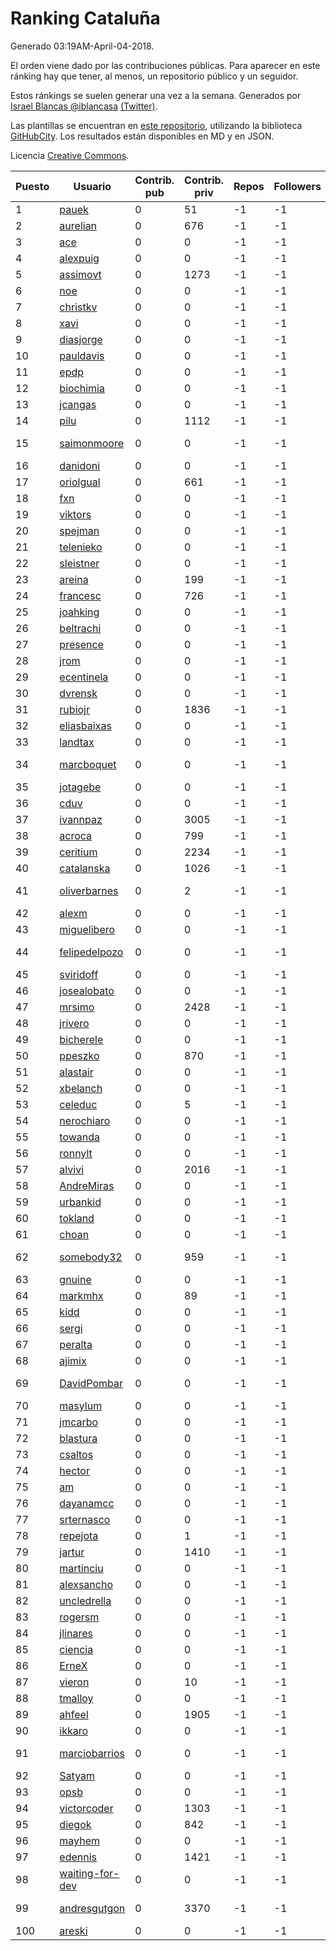# Ranking Cataluña

Generado 03:19AM-April-04-2018.

El orden viene dado por las contribuciones públicas. Para aparecer en este ránking hay que tener, al menos, un repositorio público y un seguidor.

Estos ránkings se suelen generar una vez a la semana. Generados por [Israel Blancas @iblancasa](https://github.com/iblancasa/) [(Twitter)](https://twitter.com/iblancasa).

Las plantillas se encuentran en [este repositorio](https://github.com/iblancasa/GH-Spanish-Ranking), utilizando la biblioteca [GitHubCity](https://github.com/iblancasa/GitHubCity). Los resultados están disponibles en MD y en JSON.

Licencia [Creative Commons](https://creativecommons.org/licenses/by/4.0/).

| Puesto   |  Usuario  | Contrib. pub | Contrib. priv |Repos| Followers | Desde |  Avatar  |
|----------|-----------|--------------|---------------|-----|-----------|-------|----------|
|1|[pauek](https://github.com/pauek)|0|51|-1|-1||![pauek]()|
|2|[aurelian](https://github.com/aurelian)|0|676|-1|-1||![aurelian]()|
|3|[ace](https://github.com/ace)|0|0|-1|-1||![ace]()|
|4|[alexpuig](https://github.com/alexpuig)|0|0|-1|-1||![alexpuig]()|
|5|[assimovt](https://github.com/assimovt)|0|1273|-1|-1||![assimovt]()|
|6|[noe](https://github.com/noe)|0|0|-1|-1||![noe]()|
|7|[christkv](https://github.com/christkv)|0|0|-1|-1||![christkv]()|
|8|[xavi](https://github.com/xavi)|0|0|-1|-1||![xavi]()|
|9|[diasjorge](https://github.com/diasjorge)|0|0|-1|-1||![diasjorge]()|
|10|[pauldavis](https://github.com/pauldavis)|0|0|-1|-1||![pauldavis]()|
|11|[epdp](https://github.com/epdp)|0|0|-1|-1||![epdp]()|
|12|[biochimia](https://github.com/biochimia)|0|0|-1|-1||![biochimia]()|
|13|[jcangas](https://github.com/jcangas)|0|0|-1|-1||![jcangas]()|
|14|[pilu](https://github.com/pilu)|0|1112|-1|-1||![pilu]()|
|15|[saimonmoore](https://github.com/saimonmoore)|0|0|-1|-1||![saimonmoore]()|
|16|[danidoni](https://github.com/danidoni)|0|0|-1|-1||![danidoni]()|
|17|[oriolgual](https://github.com/oriolgual)|0|661|-1|-1||![oriolgual]()|
|18|[fxn](https://github.com/fxn)|0|0|-1|-1||![fxn]()|
|19|[viktors](https://github.com/viktors)|0|0|-1|-1||![viktors]()|
|20|[spejman](https://github.com/spejman)|0|0|-1|-1||![spejman]()|
|21|[telenieko](https://github.com/telenieko)|0|0|-1|-1||![telenieko]()|
|22|[sleistner](https://github.com/sleistner)|0|0|-1|-1||![sleistner]()|
|23|[areina](https://github.com/areina)|0|199|-1|-1||![areina]()|
|24|[francesc](https://github.com/francesc)|0|726|-1|-1||![francesc]()|
|25|[joahking](https://github.com/joahking)|0|0|-1|-1||![joahking]()|
|26|[beltrachi](https://github.com/beltrachi)|0|0|-1|-1||![beltrachi]()|
|27|[presence](https://github.com/presence)|0|0|-1|-1||![presence]()|
|28|[jrom](https://github.com/jrom)|0|0|-1|-1||![jrom]()|
|29|[ecentinela](https://github.com/ecentinela)|0|0|-1|-1||![ecentinela]()|
|30|[dvrensk](https://github.com/dvrensk)|0|0|-1|-1||![dvrensk]()|
|31|[rubiojr](https://github.com/rubiojr)|0|1836|-1|-1||![rubiojr]()|
|32|[eliasbaixas](https://github.com/eliasbaixas)|0|0|-1|-1||![eliasbaixas]()|
|33|[landtax](https://github.com/landtax)|0|0|-1|-1||![landtax]()|
|34|[marcboquet](https://github.com/marcboquet)|0|0|-1|-1||![marcboquet]()|
|35|[jotagebe](https://github.com/jotagebe)|0|0|-1|-1||![jotagebe]()|
|36|[cduv](https://github.com/cduv)|0|0|-1|-1||![cduv]()|
|37|[ivannpaz](https://github.com/ivannpaz)|0|3005|-1|-1||![ivannpaz]()|
|38|[acroca](https://github.com/acroca)|0|799|-1|-1||![acroca]()|
|39|[ceritium](https://github.com/ceritium)|0|2234|-1|-1||![ceritium]()|
|40|[catalanska](https://github.com/catalanska)|0|1026|-1|-1||![catalanska]()|
|41|[oliverbarnes](https://github.com/oliverbarnes)|0|2|-1|-1||![oliverbarnes]()|
|42|[alexm](https://github.com/alexm)|0|0|-1|-1||![alexm]()|
|43|[miguelibero](https://github.com/miguelibero)|0|0|-1|-1||![miguelibero]()|
|44|[felipedelpozo](https://github.com/felipedelpozo)|0|0|-1|-1||![felipedelpozo]()|
|45|[sviridoff](https://github.com/sviridoff)|0|0|-1|-1||![sviridoff]()|
|46|[josealobato](https://github.com/josealobato)|0|0|-1|-1||![josealobato]()|
|47|[mrsimo](https://github.com/mrsimo)|0|2428|-1|-1||![mrsimo]()|
|48|[jrivero](https://github.com/jrivero)|0|0|-1|-1||![jrivero]()|
|49|[bicherele](https://github.com/bicherele)|0|0|-1|-1||![bicherele]()|
|50|[ppeszko](https://github.com/ppeszko)|0|870|-1|-1||![ppeszko]()|
|51|[alastair](https://github.com/alastair)|0|0|-1|-1||![alastair]()|
|52|[xbelanch](https://github.com/xbelanch)|0|0|-1|-1||![xbelanch]()|
|53|[celeduc](https://github.com/celeduc)|0|5|-1|-1||![celeduc]()|
|54|[nerochiaro](https://github.com/nerochiaro)|0|0|-1|-1||![nerochiaro]()|
|55|[towanda](https://github.com/towanda)|0|0|-1|-1||![towanda]()|
|56|[ronnylt](https://github.com/ronnylt)|0|0|-1|-1||![ronnylt]()|
|57|[alvivi](https://github.com/alvivi)|0|2016|-1|-1||![alvivi]()|
|58|[AndreMiras](https://github.com/AndreMiras)|0|0|-1|-1||![AndreMiras]()|
|59|[urbankid](https://github.com/urbankid)|0|0|-1|-1||![urbankid]()|
|60|[tokland](https://github.com/tokland)|0|0|-1|-1||![tokland]()|
|61|[choan](https://github.com/choan)|0|0|-1|-1||![choan]()|
|62|[somebody32](https://github.com/somebody32)|0|959|-1|-1||![somebody32]()|
|63|[gnuine](https://github.com/gnuine)|0|0|-1|-1||![gnuine]()|
|64|[markmhx](https://github.com/markmhx)|0|89|-1|-1||![markmhx]()|
|65|[kidd](https://github.com/kidd)|0|0|-1|-1||![kidd]()|
|66|[sergi](https://github.com/sergi)|0|0|-1|-1||![sergi]()|
|67|[peralta](https://github.com/peralta)|0|0|-1|-1||![peralta]()|
|68|[ajimix](https://github.com/ajimix)|0|0|-1|-1||![ajimix]()|
|69|[DavidPombar](https://github.com/DavidPombar)|0|0|-1|-1||![DavidPombar]()|
|70|[masylum](https://github.com/masylum)|0|0|-1|-1||![masylum]()|
|71|[jmcarbo](https://github.com/jmcarbo)|0|0|-1|-1||![jmcarbo]()|
|72|[blastura](https://github.com/blastura)|0|0|-1|-1||![blastura]()|
|73|[csaltos](https://github.com/csaltos)|0|0|-1|-1||![csaltos]()|
|74|[hector](https://github.com/hector)|0|0|-1|-1||![hector]()|
|75|[am](https://github.com/am)|0|0|-1|-1||![am]()|
|76|[dayanamcc](https://github.com/dayanamcc)|0|0|-1|-1||![dayanamcc]()|
|77|[srternasco](https://github.com/srternasco)|0|0|-1|-1||![srternasco]()|
|78|[repejota](https://github.com/repejota)|0|1|-1|-1||![repejota]()|
|79|[jartur](https://github.com/jartur)|0|1410|-1|-1||![jartur]()|
|80|[martinciu](https://github.com/martinciu)|0|0|-1|-1||![martinciu]()|
|81|[alexsancho](https://github.com/alexsancho)|0|0|-1|-1||![alexsancho]()|
|82|[uncledrella](https://github.com/uncledrella)|0|0|-1|-1||![uncledrella]()|
|83|[rogersm](https://github.com/rogersm)|0|0|-1|-1||![rogersm]()|
|84|[jlinares](https://github.com/jlinares)|0|0|-1|-1||![jlinares]()|
|85|[ciencia](https://github.com/ciencia)|0|0|-1|-1||![ciencia]()|
|86|[ErneX](https://github.com/ErneX)|0|0|-1|-1||![ErneX]()|
|87|[vieron](https://github.com/vieron)|0|10|-1|-1||![vieron]()|
|88|[tmalloy](https://github.com/tmalloy)|0|0|-1|-1||![tmalloy]()|
|89|[ahfeel](https://github.com/ahfeel)|0|1905|-1|-1||![ahfeel]()|
|90|[ikkaro](https://github.com/ikkaro)|0|0|-1|-1||![ikkaro]()|
|91|[marciobarrios](https://github.com/marciobarrios)|0|0|-1|-1||![marciobarrios]()|
|92|[Satyam](https://github.com/Satyam)|0|0|-1|-1||![Satyam]()|
|93|[opsb](https://github.com/opsb)|0|0|-1|-1||![opsb]()|
|94|[victorcoder](https://github.com/victorcoder)|0|1303|-1|-1||![victorcoder]()|
|95|[diegok](https://github.com/diegok)|0|842|-1|-1||![diegok]()|
|96|[mayhem](https://github.com/mayhem)|0|0|-1|-1||![mayhem]()|
|97|[edennis](https://github.com/edennis)|0|1421|-1|-1||![edennis]()|
|98|[waiting-for-dev](https://github.com/waiting-for-dev)|0|0|-1|-1||![waiting-for-dev]()|
|99|[andresgutgon](https://github.com/andresgutgon)|0|3370|-1|-1||![andresgutgon]()|
|100|[areski](https://github.com/areski)|0|0|-1|-1||![areski]()|
